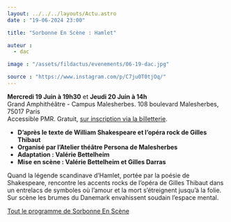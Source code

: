 ```yaml
---
layout: ../../../layouts/Actu.astro
date : "19-06-2024 23:00"

title: "Sorbonne En Scène : Hamlet"

auteur :
  - dac

image : "/assets/fildactus/evenements/06-19-dac.jpg"

source : "https://www.instagram.com/p/C7ju0T0tjOq/"
---
```


__Mercredi 19 Juin à 19h30__ et __Jeudi 20 Juin à 14h__  
Grand Amphithéâtre - Campus Malesherbes. 108 boulevard Malesherbes, 75017 Paris  
Accessible PMR. Gratuit, [sur inscription via la billetterie](https://www.billetweb.fr/sorbonne-en-scene-2024).

- __D’après le texte de William Shakespeare et l’opéra rock de Gilles Thibaut__  
- __Organisé par l’Atelier théâtre Persona de Malesherbes__  
- __Adaptation : Valérie Bettelheim__  
- __Mise en scène : Valérie Bettelheim et Gilles Darras__

Quand la légende scandinave d’Hamlet, portée par la poésie de Shakespeare, rencontre les accents rocks de l’opéra de Gilles Thibaut dans un entrelacs de symboles où l’amour et la mort s’étreignent jusqu’à la folie. Sur scène les brumes du Danemark envahissent soudain l’espace mental.

[Tout le programme de Sorbonne En Scène](https://www.sorbonne-universite.fr/sorbonne-en-scene)
